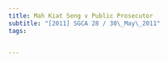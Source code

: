 ```yaml
---
title: Mah Kiat Seng v Public Prosecutor 
subtitle: "[2011] SGCA 28 / 30\_May\_2011"
tags:


---
```


